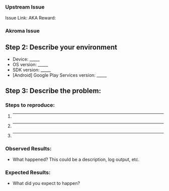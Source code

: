 ### Upstream Issue

Issue Link: 
AKA Reward:

### Akroma Issue

## Step 2: Describe your environment

  * Device: _____
  * OS version: _____
  * SDK version: _____
  * [Android] Google Play Services version: _____
  
## Step 3: Describe the problem:

### Steps to reproduce:

  1. _____
  2. _____
  3. _____
  
### Observed Results:

  * What happened?  This could be a description, log output, etc.
  
### Expected Results:

  * What did you expect to happen?